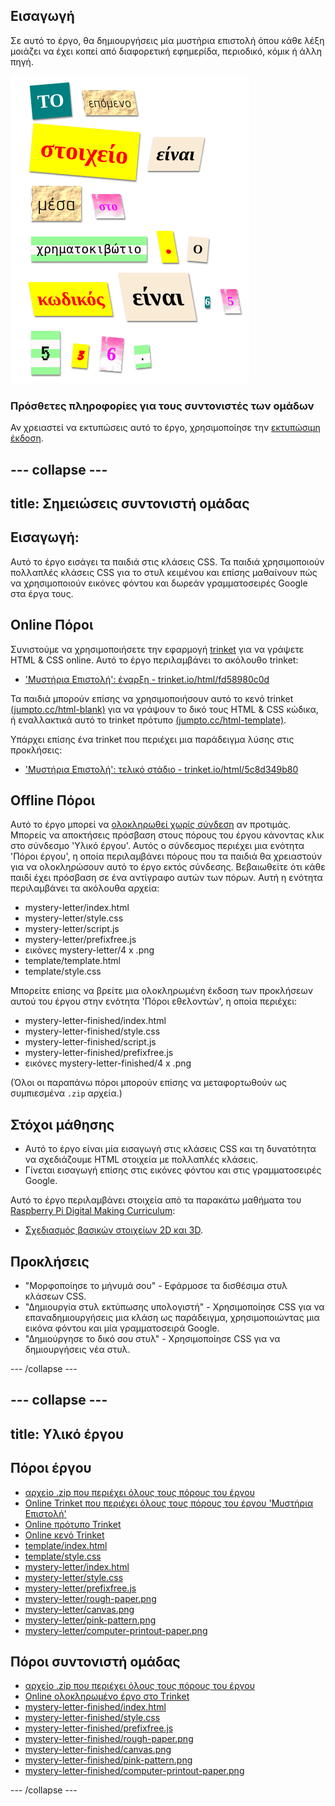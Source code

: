 ## Εισαγωγή

Σε αυτό το έργο, θα δημιουργήσεις μία μυστήρια επιστολή όπου κάθε λέξη μοιάζει να έχει κοπεί από διαφορετική εφημερίδα, περιοδικό, κόμικ ή άλλη πηγή.

![screenshot](images/letter-final.png)

### Πρόσθετες πληροφορίες για τους συντονιστές των ομάδων

Αν χρειαστεί να εκτυπώσεις αυτό το έργο, χρησιμοποίησε την [εκτυπώσιμη έκδοση](https://projects.raspberrypi.org/el-GR/projects/mystery-letter/print).

--- collapse ---
---
title: Σημειώσεις συντονιστή ομάδας
---
## Εισαγωγή:

Αυτό το έργο εισάγει τα παιδιά στις κλάσεις CSS. Τα παιδιά χρησιμοποιούν πολλαπλές κλάσεις CSS για το στυλ κειμένου και επίσης μαθαίνουν πώς να χρησιμοποιούν εικόνες φόντου και δωρεάν γραμματοσειρές Google στα έργα τους.

## Online Πόροι

Συνιστούμε να χρησιμοποιήσετε την εφαρμογή [trinket](https://trinket.io/) για να γράψετε HTML & CSS online. Αυτό το έργο περιλαμβάνει το ακόλουθο trinket:

* ['Μυστήρια Επιστολή': έναρξη - trinket.io/html/fd58980c0d](http://trinket.io/html/fd58980c0d)

Τα παιδιά μπορούν επίσης να χρησιμοποιήσουν αυτό το κενό trinket [(jumpto.cc/html-blank)](http://jumpto.cc/html-blank) για να γράψουν το δικό τους HTML & CSS κώδικα, ή εναλλακτικά αυτό το trinket πρότυπο [(jumpto.cc/html-template)](http://jumpto.cc/html-template).

Υπάρχει επίσης ένα trinket που περιέχει μια παράδειγμα λύσης στις προκλήσεις:

* ['Μυστήρια Επιστολή': τελικό στάδιο - trinket.io/html/5c8d349b80](https://trinket.io/html/5c8d349b80)

## Offline Πόροι

Αυτό το έργο μπορεί να [ολοκληρωθεί χωρίς σύνδεση](https://www.codeclubprojects.org/en-GB/resources/webdev-working-offline/) αν προτιμάς. Μπορείς να αποκτήσεις πρόσβαση στους πόρους του έργου κάνοντας κλικ στο σύνδεσμο 'Υλικό έργου'. Αυτός ο σύνδεσμος περιέχει μια ενότητα 'Πόροι έργου', η οποία περιλαμβάνει πόρους που τα παιδιά θα χρειαστούν για να ολοκληρώσουν αυτό το έργο εκτός σύνδεσης. Βεβαιωθείτε ότι κάθε παιδί έχει πρόσβαση σε ένα αντίγραφο αυτών των πόρων. Αυτή η ενότητα περιλαμβάνει τα ακόλουθα αρχεία:

* mystery-letter/index.html
* mystery-letter/style.css
* mystery-letter/script.js
* mystery-letter/prefixfree.js
* εικόνες mystery-letter/4 x .png
* template/template.html
* template/style.css

Μπορείτε επίσης να βρείτε μια ολοκληρωμένη έκδοση των προκλήσεων αυτού του έργου στην ενότητα 'Πόροι εθελοντών', η οποία περιέχει:

* mystery-letter-finished/index.html
* mystery-letter-finished/style.css
* mystery-letter-finished/script.js
* mystery-letter-finished/prefixfree.js
* εικόνες mystery-letter-finished/4 x .png

(Όλοι οι παραπάνω πόροι μπορούν επίσης να μεταφορτωθούν ως συμπιεσμένα `.zip` αρχεία.)

## Στόχοι μάθησης

* Αυτό το έργο είναι μία εισαγωγή στις κλάσεις CSS και τη δυνατότητα να σχεδιάζουμε HTML στοιχεία με πολλαπλές κλάσεις.
* Γίνεται εισαγωγή επίσης στις εικόνες φόντου και στις γραμματοσειρές Google. 

Αυτό το έργο περιλαμβάνει στοιχεία από τα παρακάτω μαθήματα του [Raspberry Pi Digital Making Curriculum](http://rpf.io/curriculum):

* [Σχεδιασμός βασικών στοιχείων 2D και 3D](https://www.raspberrypi.org/curriculum/design/creator).

## Προκλήσεις

* "Μορφοποίησε το μήνυμά σου" - Εφάρμοσε τα δισθέσιμα στυλ κλάσεων CSS.
* "Δημιουργία στυλ εκτύπωσης υπολογιστή" - Χρησιμοποίησε CSS για να επαναδημιουργήσεις μια κλάση ως παράδειγμα, χρησιμοποιώντας μια εικόνα φόντου και μία γραμματοσειρά Google. 
* "Δημιούργησε το δικό σου στυλ" - Χρησιμοποίησε CSS για να δημιουργήσεις νέα στυλ.

--- /collapse ---

--- collapse ---
---
title: Υλικό έργου
---
## Πόροι έργου

* [αρχείο .zip που περιέχει όλους τους πόρους του έργου](resources/letter-project-resources.zip)
* [Online Trinket που περιέχει όλους τους πόρους του έργου 'Μυστήρια Επιστολή'](http://trinket.io/html/fd58980c0d)
* [Online πρότυπο Trinket](http://jumpto.cc/trinket-template)
* [Online κενό Trinket](http://jumpto.cc/trinket-blank)
* [template/index.html](resources/template-index.html)
* [template/style.css](resources/template-style.css)
* [mystery-letter/index.html](resources/mystery-letter-index.html)
* [mystery-letter/style.css](resources/mystery-letter-style.css)
* [mystery-letter/prefixfree.js](resources/mystery-letter-prefixfree.js)
* [mystery-letter/rough-paper.png](resources/mystery-letter-rough-paper.png)
* [mystery-letter/canvas.png](resources/mystery-letter-canvas.png)
* [mystery-letter/pink-pattern.png](resources/mystery-letter-pink-pattern.png)
* [mystery-letter/computer-printout-paper.png](resources/mystery-letter-computer-printout-paper.png)

## Πόροι συντονιστή ομάδας

* [αρχείο .zip που περιέχει όλους τους πόρους του έργου](resources/letter-volunteer-resources.zip)
* [Online ολοκληρωμένο έργο στο Τrinket](https://trinket.io/html/5c8d349b80)
* [mystery-letter-finished/index.html](resources/mystery-letter-finished-index.html)
* [mystery-letter-finished/style.css](resources/mystery-letter-finished-style.css)
* [mystery-letter-finished/prefixfree.js](resources/mystery-letter-finished-prefixfree.js)
* [mystery-letter-finished/rough-paper.png](resources/mystery-letter-finished-rough-paper.png)
* [mystery-letter-finished/canvas.png](resources/mystery-letter-finished-canvas.png)
* [mystery-letter-finished/pink-pattern.png](resources/mystery-letter-finished-pink-pattern.png)
* [mystery-letter-finished/computer-printout-paper.png](resources/mystery-letter-finished-computer-printout-paper.png)

--- /collapse ---